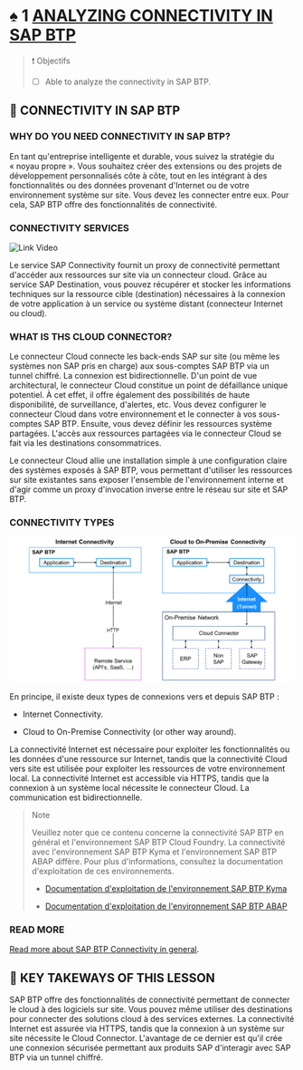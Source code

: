 # ♠ 1 [ANALYZING CONNECTIVITY IN SAP BTP](https://learning.sap.com/learning-journeys/discover-sap-business-technology-platform/analyzing-connectivity-in-sap-btp_e525e7d8-20a0-41f7-8b79-eec4aad834a8)

> :exclamation: Objectifs
>
> - [ ] Able to analyze the connectivity in SAP BTP.

## :closed_book: CONNECTIVITY IN SAP BTP

### WHY DO YOU NEED CONNECTIVITY IN SAP BTP?

En tant qu'entreprise intelligente et durable, vous suivez la stratégie du « noyau propre ». Vous souhaitez créer des extensions ou des projets de développement personnalisés côte à côte, tout en les intégrant à des fonctionnalités ou des données provenant d'Internet ou de votre environnement système sur site. Vous devez les connecter entre eux. Pour cela, SAP BTP offre des fonctionnalités de connectivité.

### CONNECTIVITY SERVICES

![Link Video](https://learning.sap.com/learning-journeys/discover-sap-business-technology-platform/analyzing-connectivity-in-sap-btp_e525e7d8-20a0-41f7-8b79-eec4aad834a8)

Le service SAP Connectivity fournit un proxy de connectivité permettant d'accéder aux ressources sur site via un connecteur cloud. Grâce au service SAP Destination, vous pouvez récupérer et stocker les informations techniques sur la ressource cible (destination) nécessaires à la connexion de votre application à un service ou système distant (connecteur Internet ou cloud).

### WHAT IS THS CLOUD CONNECTOR?

Le connecteur Cloud connecte les back-ends SAP sur site (ou même les systèmes non SAP pris en charge) aux sous-comptes SAP BTP via un tunnel chiffré. La connexion est bidirectionnelle. D'un point de vue architectural, le connecteur Cloud constitue un point de défaillance unique potentiel. À cet effet, il offre également des possibilités de haute disponibilité, de surveillance, d'alertes, etc. Vous devez configurer le connecteur Cloud dans votre environnement et le connecter à vos sous-comptes SAP BTP. Ensuite, vous devez définir les ressources système partagées. L'accès aux ressources partagées via le connecteur Cloud se fait via les destinations consommatrices.

Le connecteur Cloud allie une installation simple à une configuration claire des systèmes exposés à SAP BTP, vous permettant d'utiliser les ressources sur site existantes sans exposer l'ensemble de l'environnement interne et d'agir comme un proxy d'invocation inverse entre le réseau sur site et SAP BTP.

### CONNECTIVITY TYPES

![](./RESSOURCES/SAPBTPConnectivityTypes.png)

En principe, il existe deux types de connexions vers et depuis SAP BTP :

- Internet Connectivity.

- Cloud to On-Premise Connectivity (or other way around).

La ​​connectivité Internet est nécessaire pour exploiter les fonctionnalités ou les données d'une ressource sur Internet, tandis que la connectivité Cloud vers site est utilisée pour exploiter les ressources de votre environnement local. La connectivité Internet est accessible via HTTPS, tandis que la connexion à un système local nécessite le connecteur Cloud. La communication est bidirectionnelle.

> Note
>
> Veuillez noter que ce contenu concerne la connectivité SAP BTP en général et l'environnement SAP BTP Cloud Foundry. La connectivité avec l'environnement SAP BTP Kyma et l'environnement SAP BTP ABAP diffère. Pour plus d'informations, consultez la documentation d'exploitation de ces environnements.
>
> - [Documentation d'exploitation de l'environnement SAP BTP Kyma](https://help.sap.com/docs/btp/sap-business-technology-platform/administration-and-operations-in-kyma-environment)
>
> - [Documentation d'exploitation de l'environnement SAP BTP ABAP](https://help.sap.com/docs/btp/sap-business-technology-platform/administration-and-operations-in-abap-environment)

### READ MORE

[Read more about SAP BTP Connectivity in general](https://help.sap.com/viewer/cca91383641e40ffbe03bdc78f00f681/Cloud/en-US/e54cc8fbbb571014beb5caaf6aa31280.html).

## :closed_book: KEY TAKEWAYS OF THIS LESSON

SAP BTP offre des fonctionnalités de connectivité permettant de connecter le cloud à des logiciels sur site. Vous pouvez même utiliser des destinations pour connecter des solutions cloud à des services externes. La connectivité Internet est assurée via HTTPS, tandis que la connexion à un système sur site nécessite le Cloud Connector. L'avantage de ce dernier est qu'il crée une connexion sécurisée permettant aux produits SAP d'interagir avec SAP BTP via un tunnel chiffré.

